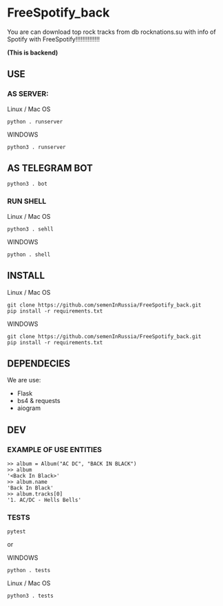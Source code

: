 # FreeSpotify_back
You are can download top rock tracks from db rocknations.su with info of Spotify with FreeSpotify!!!!!!!!!!!!!!  

**(This is backend)**

## USE
### AS SERVER:

Linux / Mac OS
```
python . runserver
```

WINDOWS
```
python3 . runserver
```

## AS TELEGRAM BOT
```
python3 . bot
```

### RUN SHELL
Linux / Mac OS
```
python3 . sehll
```

WINDOWS
```
python . shell
```
## INSTALL
Linux / Mac OS
```
git clone https://github.com/semenInRussia/FreeSpotify_back.git
pip install -r requirements.txt
```

WINDOWS
```
git clone https://github.com/semenInRussia/FreeSpotify_back.git
pip install -r requirements.txt
```

## DEPENDECIES
We are use:
* Flask
* bs4 & requests
* aiogram

## DEV

### EXAMPLE OF USE ENTITIES
```
>> album = Album("AC DC", "BACK IN BLACK")
>> album
'<Back In Black>'
>> album.name
'Back In Black'
>> album.tracks[0]
'1. AC/DC - Hells Bells'
```

### TESTS
```
pytest
```

or

WINDOWS
```
python . tests
```
Linux / Mac OS
```
python3 . tests
```
